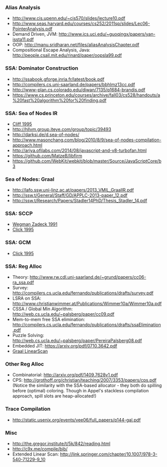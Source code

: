### Alias Analysis

- http://www.cis.upenn.edu/~cis570/slides/lecture10.pdf
- http://www.seas.harvard.edu/courses/cs252/2011sp/slides/Lec06-PointerAnalysis.pdf
- Demand Driven, JVM: http://www.ics.uci.edu/~guoqingx/papers/yan-issta11.pdf
- OOP: http://manu.sridharan.net/files/aliasAnalysisChapter.pdf
- Compositional Escape Analysis, Java: http://people.csail.mit.edu/rinard/paper/oopsla99.pdf

### SSA: Dominator Construction

- http://ssabook.gforge.inria.fr/latest/book.pdf
- http://compilers.cs.uni-saarland.de/papers/bbhlmz13cc.pdf
- http://www-plan.cs.colorado.edu/diwan/7135/p1684-brandis.pdf
- https://www.cs.princeton.edu/courses/archive/fall03/cs528/handouts/a%20fast%20algorithm%20for%20finding.pdf

### SSA: Sea of Nodes IR

- [Cliff 1995](http://paperhub.s3.amazonaws.com/24842c95fb1bc5d7c5da2ec735e106f0.pdf)
- http://hllvm.group.iteye.com/group/topic/39493
- http://darksi.de/d.sea-of-nodes/
- http://www.masonchang.com/blog/2010/8/9/sea-of-nodes-compilation-approach.html
- http://ariya.ofilabs.com/2014/08/javascript-and-v8-turbofan.html
- https://github.com/MatzeB/libfirm
- https://github.com/WebKit/webkit/blob/master/Source/JavaScriptCore/b3

### Sea of Nodes: Graal

- http://lafo.ssw.uni-linz.ac.at/papers/2013_VMIL_GraalIR.pdf
- http://ssw.t/General/Staff/GD/APPLC-2013-paper_12.pdf
- http://ssw.t/Research/Papers/Stadler14PhD/Thesis_Stadler_14.pdf

### SSA: SCCP

- [Wegman Zadeck 1991](https://www.cs.utexas.edu/users/lin/cs380c/wegman.pdf)
- [Click 1995](http://citeseerx.ist.psu.edu/viewdoc/download?doi=10.1.1.17.8510&rep=rep1&type=pdf)

### SSA: GCM

- [Click 1995](http://c9x.me/comp-bib/click-gvn.pdf)

### SSA: Reg Alloc

- Theory: http://www.rw.cdl.uni-saarland.de/~grund/papers/cc06-ra_ssa.pdf
- Survey: http://compilers.cs.ucla.edu/fernando/publications/drafts/survey.pdf
- LSRA on SSA: http://www.christianwimmer.at/Publications/Wimmer10a/Wimmer10a.pdf
- CSSA / Global Min Algorithm: http://web.cs.ucla.edu/~palsberg/paper/cc09.pdf
- Mem-to-mem free SSA elimination: http://compilers.cs.ucla.edu/fernando/publications/drafts/ssaElimination.pdf
- Puzzle Solving: http://web.cs.ucla.edu/~palsberg/paper/PereiraPalsberg08.pdf
- Embedded JIT: https://arxiv.org/pdf/0710.3642.pdf
- [Graal LinearScan](https://github.com/graalvm/graal-core/blob/master/graal/com.oracle.graal.lir/src/com/oracle/graal/lir/alloc/lsra/LinearScan.java)

### Other Reg Alloc

- Combinatorial: http://arxiv.org/pdf/1409.7628v1.pdf
- CPS: http://grothoff.org/christian/teaching/2007/3353/papers/cps.pdf
  (Notice the similarity with the SSA-based allocator - they both do
   spilling before (optimal) coloring. Though in Appel's stackless
   compilation approach, spill slots are heap-allocated!)

### Trace Compilation

- http://static.usenix.org/events/vee06/full_papers/p144-gal.pdf

### Misc

- http://the.gregor.institute/t/5k/842/reading.html
- http://c9x.me/compile/bib/
- Extended Linear Scan: http://link.springer.com/chapter/10.1007/978-3-540-71229-9_10


